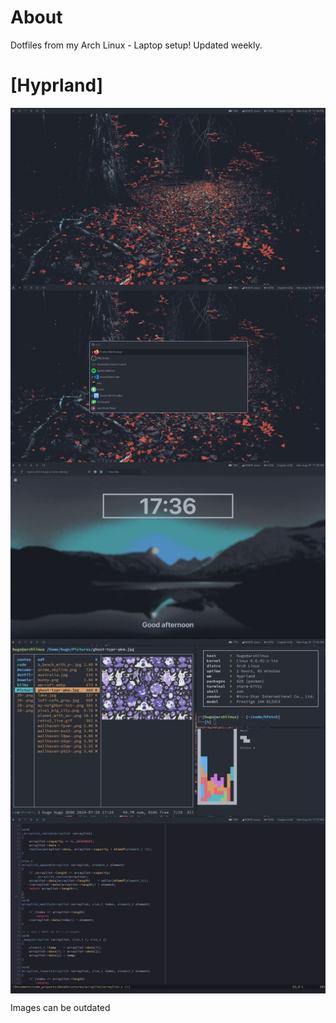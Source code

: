 # About

Dotfiles from my Arch Linux - Laptop setup! Updated weekly.

# [Hyprland]

<img src="https://raw.githubusercontent.com/hugocotoflorez/dotfiles/main/.img/image1.png" align="center" alt="picture">
<img src="https://raw.githubusercontent.com/hugocotoflorez/dotfiles/main/.img/image6.png" align="center" alt="picture">
<img src="https://raw.githubusercontent.com/hugocotoflorez/dotfiles/main/.img/image2.png" align="center" alt="picture">
<img src="https://raw.githubusercontent.com/hugocotoflorez/dotfiles/main/.img/image5.png" align="center" alt="picture">
<img src="https://raw.githubusercontent.com/hugocotoflorez/dotfiles/main/.img/image3.png" align="center" alt="picture">

Images can be outdated
